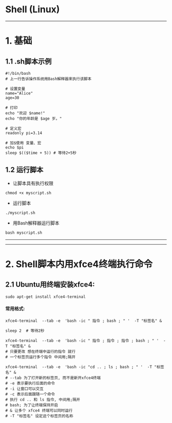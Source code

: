 # Shell (Linux)
--------------------------------------------------

# 1. 基础

## 1.1 .sh脚本示例
```shell
#!/bin/bash 
# 上一行告诉操作系统用Bash解释器来执行该脚本 

# 设置变量
name="Alice"
age=30

# 打印
echo "欢迎 $name!"
echo "你的年龄是 $age 岁。"

# 定义宏
readonly pi=3.14

# 加$使用 变量、宏 
echo $pi
sleep $(($time + 5)) # 等待2+5秒
```

## 1.2 运行脚本
- 让脚本具有执行权限
``` shell
chmod +x myscript.sh
```
- 运行脚本
``` shell
./myscript.sh
```
- 用Bash解释器运行脚本
``` shell
bash myscript.sh
```


--------------------------------------------------
--------------------------------------------------
# 2. Shell脚本内用xfce4终端执行命令

## 2.1 Ubuntu用终端安装xfce4: 
```shell
sudo apt-get install xfce4-terminal
```
#### 常用格式: 
```shell
xfce4-terminal  --tab -e  'bash -ic " 指令 ; bash ; " '  -T "标签名" &

sleep 2  # 等待2秒

xfce4-terminal  --tab -e  'bash -ic " 指令 ; 指令 ; 指令 ; bash ; " '  -T "标签名" &
# 只要更改 想在终端中运行的指令 就行
# 一个标签页运行多个指令 中间用;隔开

xfce4-terminal  --tab -e  'bash -ic "cd .. ; ls ; bash ; " '  -T "标签名" &
# --tab 为了打开新的标签页, 而不是新开xfce4终端
# -e 表示要执行后面的命令
# -i 让窗口可以交互
# -c 表示后面跟随一个命令
# 执行 cd .. 和 ls 指令, 中间用;隔开
# bash; 为了让终端保持开启
# & 让多个 xfce4 终端可以同时运行
# -T "标签名" 设定这个标签页的名称
```